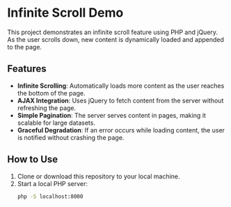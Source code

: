 # Infinite Scroll Demo

This project demonstrates an infinite scroll feature using PHP and jQuery. As the user scrolls down, new content is dynamically loaded and appended to the page.

## Features

- **Infinite Scrolling**: Automatically loads more content as the user reaches the bottom of the page.
- **AJAX Integration**: Uses jQuery to fetch content from the server without refreshing the page.
- **Simple Pagination**: The server serves content in pages, making it scalable for large datasets.
- **Graceful Degradation**: If an error occurs while loading content, the user is notified without crashing the page.

## How to Use

1. Clone or download this repository to your local machine.
2. Start a local PHP server:
   ```bash
   php -S localhost:8000
